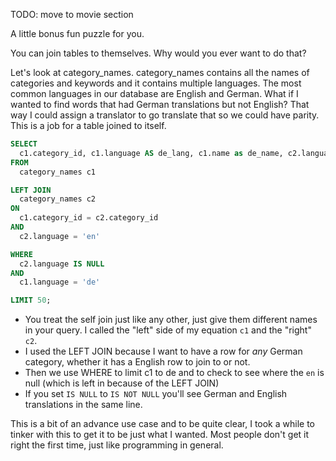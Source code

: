 TODO: move to movie section

A little bonus fun puzzle for you.

You can join tables to themselves. Why would you ever want to do that?

Let's look at category_names. category_names contains all the names of categories and keywords and it contains multiple languages. The most common languages in our database are English and German. What if I wanted to find words that had German translations but not English? That way I could assign a translator to go translate that so we could have parity. This is a job for a table joined to itself.

```sql
SELECT
  c1.category_id, c1.language AS de_lang, c1.name as de_name, c2.language AS en_lang, c2.name AS en_name
FROM
  category_names c1

LEFT JOIN
  category_names c2
ON
  c1.category_id = c2.category_id
AND
  c2.language = 'en'

WHERE
  c2.language IS NULL
AND
  c1.language = 'de'

LIMIT 50;
```

- You treat the self join just like any other, just give them different names in your query. I called the "left" side of my equation `c1` and the "right" `c2`.
- I used the LEFT JOIN because I want to have a row for _any_ German category, whether it has a English row to join to or not.
- Then we use WHERE to limit c1 to de and to check to see where the `en` is null (which is left in because of the LEFT JOIN)
- If you set `IS NULL` to `IS NOT NULL` you'll see German and English translations in the same line.

This is a bit of an advance use case and to be quite clear, I took a while to tinker with this to get it to be just what I wanted. Most people don't get it right the first time, just like programming in general.
